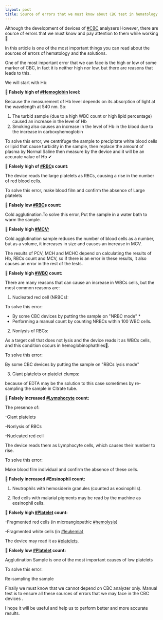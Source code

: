 ```yaml
---
layout: post
title: Source of errors that we must know about CBC test in hematology 
---
```



Although the development of devices of [#CBC](https://rattibha.com/hashtag/CBC) analysers However, there are source of errors that we must know and pay attention to them while working 🔬

In this article is one of the most important things you can read about the sources of errors of hematology and the solutions.

One of the most important error that we can face is the high or low of some marker of CBC, in fact it is neither high nor low, but there are reasons that leads to this.

We will start with Hb:

**🔴 Falsely high of [#Hemoglobin](https://rattibha.com/hashtag/hemoglobin:) level:**

Because the measurement of Hb level depends on its absorption of light at the wavelength at 540 nm. So:

1. The turbid sample (due to a high WBC count or high lipid percentage) caused an
  increase in the level of Hb
2. Smoking also causes an increase in the level of Hb in the blood due to the
  increase in carboxyhemoglobin

To solve this error, we centrifuge the sample to precipitate white blood cells or lipid that cause turbidity in the sample, then replace the amount of plasma by Normal Saline then measure by the device and it will be an accurate value of Hb ✔

**🔴 Falsely high of [#RBC](https://rattibha.com/hashtag/RBC)s count:**

The device reads the large platelets as RBCs, causing a rise in the number of red blood cells.

To solve this error, make blood film and confirm the absence of Large platelets

**🔴 Falsely low [#RBC](https://rattibha.com/hashtag/RBC)s count:**

Cold agglutination.To solve this error, Put the sample in a water bath to warm the sample.

**🔴 Falsely high [#MCV:](https://rattibha.com/hashtag/MCV:)**

Cold agglutination sample reduces the number of blood cells as a number, but as a volume, it increases in size and causes an increase in MCV.

The results of PCV, MCH and MCHC depend on calculating the results of Hb, RBCs count and MCV, so if there is an error in these results, it also causes an error in the rest of the tests.

**🔴 Falsely high [#WBC](https://rattibha.com/hashtag/WBC) count:**

There are many reasons that can cause an increase in WBCs cells, but the most common reasons are:

1. Nucleated red cell (NRBCs):

To solve this error:

- By some CBC devices by putting the sample on "NRBC mode" *
- Performing a manual count by counting NRBCs within 100 WBC cells.

2. Nonlysis of RBCs:

As a target cell that does not lysis and the device reads it as WBCs cells, and this condition occurs in hemoglobinophathies🔽.

To solve this error:

By some CBC devices by putting the sample on "RBCs lysis mode"

3. Giant platelets or platelet clumps:

because of EDTA may be the solution to this case sometimes by re-sampling the sample in Citrate tube.

**🔴 Falsely increased [#Lymphocyte](https://rattibha.com/hashtag/Lymphocyte) count:**

The presence of:

-Giant platelets

-Nonlysis of RBCs

-Nucleated red cell

The device reads them as Lymphocyte cells, which causes their number to rise.

To solve this error:

Make blood film individual and confirm the absence of these cells.

**🔴 Falsely increased [#Eosinophil](https://rattibha.com/hashtag/eosinophil) count:**

1. Neutrophils with hemosiderin granules (counted as eosinophils).
  
2. Red cells with malarial pigments may be read by the machine as eosinophil cells.
  

**🔴 Falsely high [#Platelet](https://rattibha.com/hashtag/platelet) count:**

-Fragmented red cells (in microangiopathic [#hemolysis)](https://rattibha.com/hashtag/hemolysis)

-Fragmented white cells (in [#leukemia)](https://rattibha.com/hashtag/leukemia)

The device may read it as [#platelets](https://rattibha.com/hashtag/platelet).

**🔴 Falsely low [#Platelet](https://rattibha.com/hashtag/platelet) count:**

Agglutination Sample is one of the most important causes of low platelets

To solve this error:

Re-sampling the sample

Finally we must know that we cannot depend on CBC analyzer only. Manual test is to ensure all these sources of errors that we may face in the CBC devices .

I hope it will be useful and help us to perform better and more accurate results.
